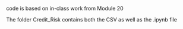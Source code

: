 code is based on in-class work from Module 20

The folder Credit_Risk contains both the CSV as well as the .ipynb file